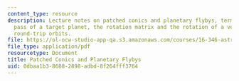 ```yaml
---
content_type: resource
description: Lecture notes on patched conics and planetary flybys, terminology, close
  pass of a target planet, the rotation matrix and the rotation of a vector, and two
  round-trip orbits.
file: https://ol-ocw-studio-app-qa.s3.amazonaws.com/courses/16-346-astrodynamics-fall-2008/0dbaa1b386882898adbd8f264fff3764_lec_12.pdf
file_type: application/pdf
resourcetype: Document
title: Patched Conics and Planetary Flybys
uid: 0dbaa1b3-8688-2898-adbd-8f264fff3764
---
```

